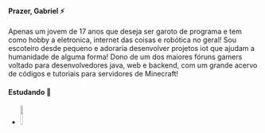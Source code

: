 #### Prazer, Gabriel ⚡


Apenas um jovem de 17 anos que deseja ser garoto de programa e tem como hobby a eletronica, internet das coisas e robótica no geral! Sou escoteiro desde pequeno e adoraria desenvolver projetos iot que ajudam a humanidade de alguma forma! Dono de um dos maiores fóruns gamers voltado para desenvolvedores java, web e backend, com um grande acervo de códigos e tutoriais para servidores de Minecraft!

#### Estudando 🔭
- <img src="https://i.imgur.com/8e6orNq.png" width="10%" height="10%">
<!--
**ogabrielborges/ogabrielborges** is a ✨ _special_ ✨ repository because its `README.md` (this file) appears on your GitHub profile.

Here are some ideas to get you started:

- 🔭 I’m currently working on ...
- 🌱 I’m currently learning ...
- 👯 I’m looking to collaborate on ...
- 🤔 I’m looking for help with ...
- 💬 Ask me about ...
- 📫 How to reach me: ...
- 😄 Pronouns: ...
- ⚡ Fun fact: ...
-->
